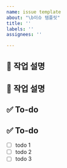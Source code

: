 ```yaml
---
name: issue template
about: "\b이슈 템플릿"
title: ''
labels: ''
assignees: ''

---
```


## 💼 작업 설명
## 💼 작업 설명
<!-- 진행할 작업에 대해 간단하게 설명해주세요 -->

## ✅ To-do
## ✅ To-do
<!-- 해당 작업을 수행하기 위해 해야 할 하위 태스크를 작성해주세요 -->
- [ ] todo 1
- [ ] todo 2
- [ ] todo 3
